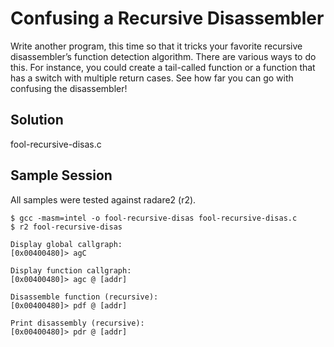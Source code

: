 # Confusing a Recursive Disassembler

Write another program, this time so that it tricks your favorite recursive
disassembler’s function detection algorithm. There are various ways to do
this. For instance, you could create a tail-called function or a function
that has a switch with multiple return cases. See how far you can go with
confusing the disassembler!

## Solution

fool-recursive-disas.c

## Sample Session

All samples were tested against radare2 (r2).

```
$ gcc -masm=intel -o fool-recursive-disas fool-recursive-disas.c
$ r2 fool-recursive-disas 

Display global callgraph:
[0x00400480]> agC  

Display function callgraph:
[0x00400480]> agc @ [addr] 

Disassemble function (recursive):
[0x00400480]> pdf @ [addr] 

Print disassembly (recursive):
[0x00400480]> pdr @ [addr]
```
